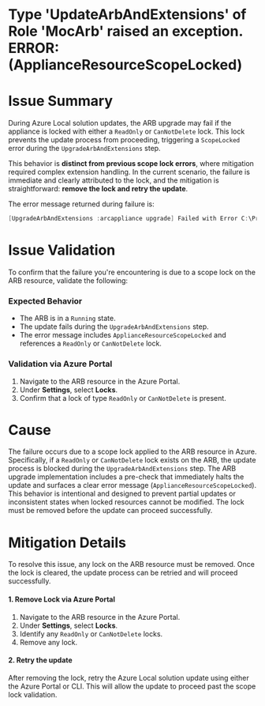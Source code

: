 # Type 'UpdateArbAndExtensions' of Role 'MocArb' raised an exception. ERROR: (ApplianceResourceScopeLocked)

# Issue Summary

During Azure Local solution updates, the ARB upgrade may fail if the appliance is locked with either a `ReadOnly` or `CanNotDelete` lock. This lock prevents the update process from proceeding, triggering a `ScopeLocked` error during the `UpgradeArbAndExtensions` step.

This behavior is **distinct from previous scope lock errors**, where mitigation required complex extension handling. In the current scenario, the failure is immediate and clearly attributed to the lock, and the mitigation is straightforward: **remove the lock and retry the update**.

The error message returned during failure is:

```Powershell
[UpgradeArbAndExtensions :arcappliance upgrade] Failed with Error C:\Program Files (x86)\Microsoft SDKs\Azure\CLI2\wbin\az.cmd arcappliance upgrade hci --config-file "C:\ClusterStorage\Infrastructure_1\Shares\SU1_Infrastructure_1\MocArb\WorkingDirectory\Appliance\hci-appliance.yaml" --only-show-errors returned a non empty error stream [ERROR: (ApplianceResourceScopeLocked) A ReadOnly or CanNotDelete lock exists on Microsoft.ResourceConnector/appliances/s-cluster-arcbridge, please refer to documentation on how to remove the lock before proceeding with upgrade. Documentation found here: https://learn.microsoft.com/en-us/azure/azure-resource-manager/management/lock-resources?tabs=json#lock-inheritance]
```

# Issue Validation

To confirm that the failure you're encountering is due to a scope lock on the ARB resource, validate the following:

### Expected Behavior
- The ARB is in a `Running` state.
- The update fails  during the `UpgradeArbAndExtensions` step.
- The error message includes `ApplianceResourceScopeLocked` and references a `ReadOnly` or `CanNotDelete` lock.

### Validation via Azure Portal
1. Navigate to the ARB resource in the Azure Portal.
2. Under **Settings**, select **Locks**.
3. Confirm that a lock of type `ReadOnly` or `CanNotDelete` is present.


# Cause

The failure occurs due to a scope lock applied to the ARB resource in Azure. Specifically, if a `ReadOnly` or `CanNotDelete` lock exists on the ARB, the update process is blocked during the `UpgradeArbAndExtensions` step. The ARB upgrade implementation includes a pre-check that immediately halts the update and surfaces a clear error message (`ApplianceResourceScopeLocked`). This behavior is intentional and designed to prevent partial updates or inconsistent states when locked resources cannot be modified. The lock must be removed before the update can proceed successfully.


# Mitigation Details

To resolve this issue, any lock on the ARB resource must be removed. Once the lock is cleared, the update process can be retried and will proceed successfully.

#### **1. Remove Lock via Azure Portal**
1. Navigate to the ARB resource in the Azure Portal.
2. Under **Settings**, select **Locks**.
3. Identify any `ReadOnly` or `CanNotDelete` locks.
4. Remove any lock.


#### **2. Retry the update**
After removing the lock, retry the Azure Local solution update using either the Azure Portal or CLI. This will allow the update to proceed past the scope lock validation.